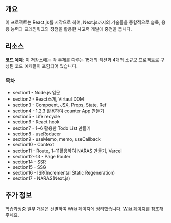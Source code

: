 ## 개요

이 프로젝트는 React.js를 시작으로 하여, Next.js까지의 기술들을 종합적으로 습득, 응용 능력과 프레임워크의 장점을 활용한 사고력 개발에 중점을 둡니다.

## 리소스

**코드 예제**: 이 저장소에는 각 주제를 다루는 15개의 섹션과 4개의 소규모 프로젝트로 구성된 코드 예제들이 포함되어 있습니다.    
### 목차
- section1 - Node.js 입문
- section2 - React소개, Virtaul DOM
- section3 - Compoent, JSX, Props, State, Ref
- section4 - 1,2,3 활용하여 counter App 만들기
- section5 - Life recycle
- section6 - React hook
- section7 - 1~6 활용한 Todo List 만들기
- section8 - useReducer
- section9 - useMemo, memo, useCallback
- section10 - Context
- section11 - Route, 1~11활용하여 NARAS 만들기, Varcel
- section12~13 - Page Router
- section14 - SSR
- section15 - SSG
- section16 - ISR(Incremental Static Regeneration)
- section17 - NARAS(Next.js)

## 추가 정보

학습과정중 일부 개념은 선별하여 Wiki 페이지에 정리했습니다. [Wiki 페이지](https://github.com/seulee0862/learn-react-and-next/wiki)를 참조해 주세요.
